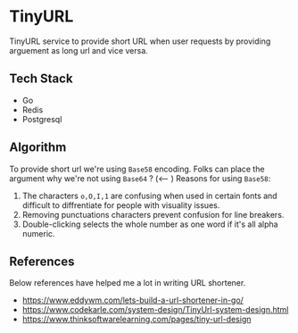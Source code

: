 # TinyURL

TinyURL service to provide short URL when user requests by providing arguement as long url and vice versa.

## Tech Stack

- Go
- Redis
- Postgresql

## Algorithm

To provide short url we're using `Base58` encoding. Folks can place the argument why we're not using `Base64` ? (<--  ) Reasons for using `Base58`:

1. The characters `o,O,I,1` are confusing when used in certain fonts and difficult to diffrentiate for people with visuality issues.
2. Removing punctuations characters prevent confusion for line breakers.
3. Double-clicking selects the whole number as one word if it's all alpha numeric.

## References

Below references have helped me a lot in writing URL shortener.

- https://www.eddywm.com/lets-build-a-url-shortener-in-go/
- https://www.codekarle.com/system-design/TinyUrl-system-design.html
- https://www.thinksoftwarelearning.com/pages/tiny-url-design

